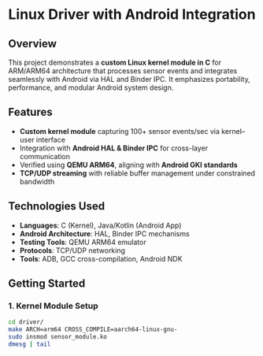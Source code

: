 # Linux Driver with Android Integration

## Overview
This project demonstrates a **custom Linux kernel module in C** for ARM/ARM64 architecture that processes sensor events and integrates seamlessly with Android via HAL and Binder IPC. It emphasizes portability, performance, and modular Android system design.

## Features
- **Custom kernel module** capturing 100+ sensor events/sec via kernel–user interface
- Integration with **Android HAL & Binder IPC** for cross-layer communication
- Verified using **QEMU ARM64**, aligning with **Android GKI standards**
- **TCP/UDP streaming** with reliable buffer management under constrained bandwidth

## Technologies Used
- **Languages**: C (Kernel), Java/Kotlin (Android App)
- **Android Architecture**: HAL, Binder IPC mechanisms
- **Testing Tools**: QEMU ARM64 emulator
- **Protocols**: TCP/UDP networking
- **Tools**: ADB, GCC cross-compilation, Android NDK

## Getting Started

### 1. Kernel Module Setup
```bash
cd driver/
make ARCH=arm64 CROSS_COMPILE=aarch64-linux-gnu-
sudo insmod sensor_module.ko
dmesg | tail

